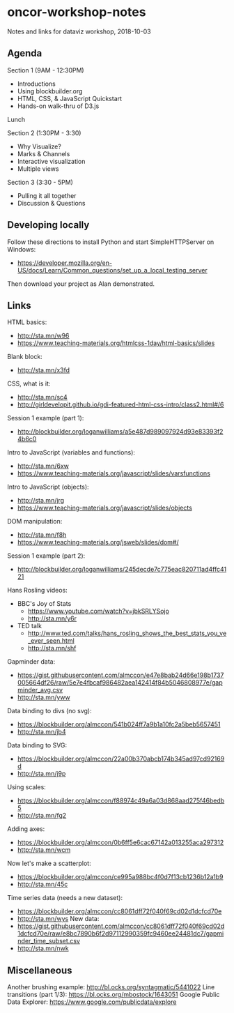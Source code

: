 # oncor-workshop-notes
Notes and links for dataviz workshop, 2018-10-03

## Agenda

Section 1 (9AM - 12:30PM)

* Introductions
* Using blockbuilder.org
* HTML, CSS, & JavaScript Quickstart
* Hands-on walk-thru of D3.js

Lunch

Section 2 (1:30PM - 3:30)

* Why Visualize?
* Marks & Channels
* Interactive visualization
* Multiple views

Section 3 (3:30 - 5PM)

* Pulling it all together
* Discussion & Questions

## Developing locally
Follow these directions to install Python and start SimpleHTTPServer on Windows:
-  https://developer.mozilla.org/en-US/docs/Learn/Common_questions/set_up_a_local_testing_server

Then download your project as Alan demonstrated.

## Links

HTML basics:
- http://sta.mn/w96
- https://www.teaching-materials.org/htmlcss-1day/html-basics/slides

Blank block:
- http://sta.mn/x3fd

CSS, what is it:
- http://sta.mn/sc4
- http://girldevelopit.github.io/gdi-featured-html-css-intro/class2.html#/6

Session 1 example (part 1):
- http://blockbuilder.org/loganwilliams/a5e487d989097924d93e83393f24b6c0

Intro to JavaScript (variables and functions):
- http://sta.mn/6xw
- https://www.teaching-materials.org/javascript/slides/varsfunctions

Intro to JavaScript (objects):
- http://sta.mn/jrg
- https://www.teaching-materials.org/javascript/slides/objects

DOM manipulation:
- http://sta.mn/f8h
- https://www.teaching-materials.org/jsweb/slides/dom#/

Session 1 example (part 2):
- http://blockbuilder.org/loganwilliams/245decde7c775eac820711ad4ffc4121




Hans Rosling videos:
- BBC's Joy of Stats
  - https://www.youtube.com/watch?v=jbkSRLYSojo
  - http://sta.mn/y6r
- TED talk
  - http://www.ted.com/talks/hans_rosling_shows_the_best_stats_you_ve_ever_seen.html
  - http://sta.mn/shf

Gapminder data:
- https://gist.githubusercontent.com/almccon/e47e8bab24d66e198b1737005664df26/raw/5e7e4fbcaf986482aea142414f84b5046808977e/gapminder_avg.csv
- http://sta.mn/yww 

Data binding to divs (no svg):
- https://blockbuilder.org/almccon/541b024ff7a9b1a10fc2a5beb5657451
- http://sta.mn/jb4

Data binding to SVG:
- https://blockbuilder.org/almccon/22a00b370abcb174b345ad97cd92169d
- http://sta.mn/j9p

Using scales:
- https://blockbuilder.org/almccon/f88974c49a6a03d868aad275f46bedb5
- http://sta.mn/fg2

Adding axes:
- https://blockbuilder.org/almccon/0b6ff5e6cac67142a013255aca297312
- http://sta.mn/wcm

Now let's make a scatterplot:
- https://blockbuilder.org/almccon/ce995a988bc4f0d7f13cb1236b12a1b9
- http://sta.mn/45c

Time series data (needs a new dataset):
- https://blockbuilder.org/almccon/cc8061dff72f040f69cd02d1dcfcd70e
- http://sta.mn/wys
New data:
- https://gist.githubusercontent.com/almccon/cc8061dff72f040f69cd02d1dcfcd70e/raw/e8bc7890b6f2d97112990359fc9460ee24481dc7/gapminder_time_subset.csv
- http://sta.mn/nwk

## Miscellaneous

Another brushing example: http://bl.ocks.org/syntagmatic/5441022
Line transitions (part 1/3): https://bl.ocks.org/mbostock/1643051
Google Public Data Explorer: https://www.google.com/publicdata/explore
